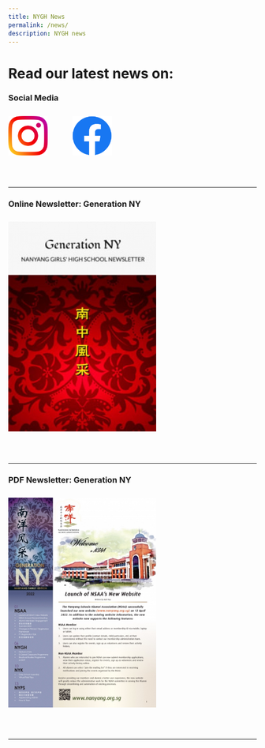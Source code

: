 ```yaml
---
title: NYGH News
permalink: /news/
description: NYGH news
---
```

# **Read our latest news on:**

### **Social Media**

<a href="https://www.instagram.com/nygh_official/">
<img style="width:80px; float: left; margin: 10px 50px 50px 0px;" src="/images/instagram_glyph_gradient_rgb.png"></a>
<a href="https://www.facebook.com/NanyangGirlsHighSchool">
<img style="width:80px; float: left; margin: 10px 50px 50px 0px;" src="/images/f_logo_rgb-blue_250.png"></a>
<br style="clear:both">

<hr>

### **Online Newsletter: Generation NY**

<a href="http://generationny.home.blog/"><img style="width:300px; float: left; margin: 10px 50px 50px 0px;" src="/images/genny-thumbnail-1.jpg"></a>
<br style="clear:both">

<hr>

### **PDF Newsletter: Generation NY**

<a href="/newsletters/"><img style="width:300px; float: left; margin: 10px 50px 50px 0px;" src="/images/genny_family_edition_2022.jpg"></a>
<br style="clear:both">

<hr>